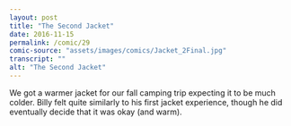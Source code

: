 ```yaml
---
layout: post
title: "The Second Jacket"
date: 2016-11-15
permalink: /comic/29
comic-source: "assets/images/comics/Jacket_2Final.jpg"
transcript: ""
alt: "The Second Jacket"
---
```


We got a warmer jacket for our fall camping trip expecting it to be much colder. Billy felt quite similarly to his first jacket experience, though he did eventually decide that it was okay (and warm).
